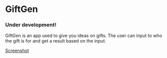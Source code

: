 # GiftGen
### Under development!
GiftGen is an app used to give you ideas on gifts.
The user can input to who the gift is for and get a result based on the input.

[Screenshot](https://ibb.co/yN5L8Qh)
